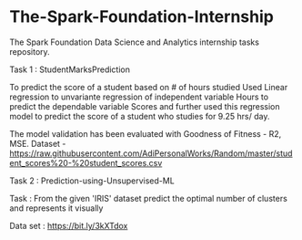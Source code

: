 # The-Spark-Foundation-Internship

The Spark Foundation Data Science and Analytics internship tasks repository.

Task 1 : StudentMarksPrediction

To predict the score of a student based on # of hours studied Used Linear regression to unvariante regression of independent variable Hours to predict the dependable variable Scores and further used this regression model to predict the score of a student who studies for 9.25 hrs/ day.

The model validation has been evaluated with Goodness of Fitness - R2, MSE.
Dataset - https://raw.githubusercontent.com/AdiPersonalWorks/Random/master/student_scores%20-%20student_scores.csv

Task 2 : Prediction-using-Unsupervised-ML

Task : From the given 'IRIS' dataset predict the optimal number of clusters and represents it visually

Data set : https://bit.ly/3kXTdox

